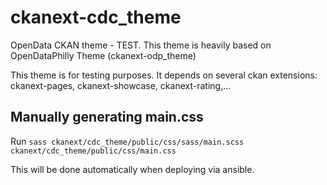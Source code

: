 ckanext-cdc_theme
=================

OpenData CKAN theme - TEST. This theme is heavily based on OpenDataPhilly Theme (ckanext-odp_theme)

This theme is for testing purposes. It depends on several ckan extensions: ckanext-pages, ckanext-showcase, ckanext-rating,...

Manually generating main.css
----------------------------

Run `sass ckanext/cdc_theme/public/css/sass/main.scss ckanext/cdc_theme/public/css/main.css`

This will be done automatically when deploying via ansible.
